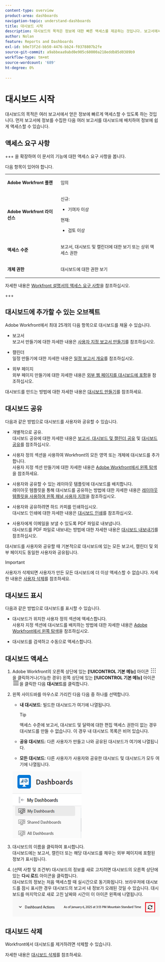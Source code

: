 ```yaml
---
content-type: overview
product-area: dashboards
navigation-topic: understand-dashboards
title: 대시보드 시작
description: 대시보드의 목적은 정보에 대한 빠른 액세스를 제공하는 것입니다. 보고서에서 정보를 수집한 다음 대시보드에 배치하여 정보에 쉽게 액세스할 수 있습니다.
author: Nolan
feature: Reports and Dashboards
exl-id: b0e73f2d-bb50-4476-bb24-f0378807b2fe
source-git-commit: a9abbeaa9abd0e905c60000a218eddb85d0389b9
workflow-type: tm+mt
source-wordcount: '689'
ht-degree: 0%

---
```


# 대시보드 시작

<!-- Audited: 1/2025 -->

대시보드의 목적은 여러 보고서에서 얻은 정보에 빠르게 액세스할 수 있도록 하는 것입니다. 먼저 보고서에 정보를 수집한 다음 여러 보고서를 대시보드에 배치하여 정보에 쉽게 액세스할 수 있습니다.

## 액세스 요구 사항

+++ 을 확장하여 이 문서의 기능에 대한 액세스 요구 사항을 봅니다.

다음 항목이 있어야 합니다.

<table style="table-layout:auto">
 <col> 
 </col> 
 <col> 
 </col> 
 <tbody> 
  <tr> 
   <td> <p><strong>Adobe Workfront 플랜</strong></p> </td> 
   <td>임의</td> 
  </tr> 
  <tr> 
   <td> <p><strong>Adobe Workfront 라이선스</strong></p> </td> 
      <td> 
      <p>신규:</p>
         <ul>
         <li><p>기여자 이상</p></li>
         </ul>
      <p>현재:</p>
         <ul>
         <li><p>검토 이상</p></li>
         </ul>
   </td> 
  </tr> 
  <tr> 
   <td><strong>액세스 수준</strong> </td> 
   <td> <p>보고서, 대시보드 및 캘린더에 대한 보기 또는 상위 액세스 권한</p> </td> 
  </tr> 
  <tr> 
   <td> <p><strong>개체 권한</strong> </p> </td> 
   <td> <p>대시보드에 대한 권한 보기</p>  </td> 
  </tr> 
 </tbody> 
</table>

자세한 내용은 [Workfront 설명서의 액세스 요구 사항](/help/quicksilver/administration-and-setup/add-users/access-levels-and-object-permissions/access-level-requirements-in-documentation.md)을 참조하십시오.

+++

## 대시보드에 추가할 수 있는 오브젝트

Adobe Workfront에서 최대 25개의 다음 항목으로 대시보드를 채울 수 있습니다.

* 보고서\
  보고서 만들기에 대한 자세한 내용은 [사용자 지정 보고서 만들기](../../../reports-and-dashboards/reports/creating-and-managing-reports/create-custom-report.md)를 참조하십시오.

* 캘린더\
  일정 만들기에 대한 자세한 내용은 [일정 보고서 개요](../../../reports-and-dashboards/reports/calendars/calendar-reports-overview.md)를 참조하십시오.

* 외부 페이지\
  외부 페이지 만들기에 대한 자세한 내용은 [외부 웹 페이지를 대시보드에 포함](../../../reports-and-dashboards/dashboards/creating-and-managing-dashboards/embed-external-web-page-dashboard.md)을 참조하십시오.

대시보드를 만드는 방법에 대한 자세한 내용은 [대시보드 만들기](../../../reports-and-dashboards/dashboards/creating-and-managing-dashboards/create-dashboard.md)를 참조하세요.

## 대시보드 공유

다음과 같은 방법으로 대시보드를 사용자와 공유할 수 있습니다.

* 개별적으로 공유.\
  대시보드 공유에 대한 자세한 내용은 [보고서, 대시보드 및 캘린더 공유](../../../workfront-basics/grant-and-request-access-to-objects/permissions-reports-dashboards-calendars.md) 및 [대시보드 공유](../../../reports-and-dashboards/dashboards/creating-and-managing-dashboards/share-dashboard.md)를 참조하십시오.

* 사용자 정의 섹션을 사용하여 Workfront의 모든 영역 또는 개체에 대시보드를 추가합니다.\
  사용자 지정 섹션 만들기에 대한 자세한 내용은 [Adobe Workfront에서 왼쪽 탐색](../../../workfront-basics/the-new-workfront-experience/simplified-left-navigation.md)을 참조하세요.

* 사용자와 공유할 수 있는 레이아웃 템플릿에 대시보드를 배치합니다.\
  레이아웃 템플릿을 통해 대시보드를 공유하는 방법에 대한 자세한 내용은 [레이아웃 템플릿을 사용하여 왼쪽 패널 사용자 지정](../../../administration-and-setup/customize-workfront/use-layout-templates/customize-left-panel.md)을 참조하십시오.

* 사용자와 공유하려면 하드 카피를 인쇄하십시오.\
  대시보드 인쇄에 대한 자세한 내용은 [대시보드 인쇄](../../../reports-and-dashboards/dashboards/creating-and-managing-dashboards/print-dashboard.md)를 참조하십시오.

* 사용자에게 이메일을 보낼 수 있도록 PDF 파일로 내보냅니다.\
  대시보드를 PDF 파일로 내보내는 방법에 대한 자세한 내용은 [대시보드 내보내기](../../../reports-and-dashboards/dashboards/creating-and-managing-dashboards/export-dashboard.md)를 참조하십시오.

대시보드를 사용자와 공유할 때 기본적으로 대시보드에 있는 모든 보고서, 캘린더 및 외부 페이지도 동일한 사용자와 공유됩니다.

>[!IMPORTANT]
>
>사용자가 삭제되면 사용자가 만든 모든 대시보드에 더 이상 액세스할 수 없습니다. 자세한 내용은 [사용자 삭제](../../../administration-and-setup/add-users/create-and-manage-users/delete-a-user.md)를 참조하세요.

## 대시보드 표시

다음과 같은 방법으로 대시보드를 표시할 수 있습니다.

* 대시보드가 위치한 사용자 정의 섹션에 액세스합니다.\
  사용자 지정 섹션에 대시보드를 배치하는 방법에 대한 자세한 내용은 [Adobe Workfront에서 왼쪽 탐색](../../../workfront-basics/the-new-workfront-experience/simplified-left-navigation.md)을 참조하십시오.

* 대시보드를 검색하고 수동으로 액세스합니다.

## 대시보드 액세스

1. Adobe Workfront의 오른쪽 상단에 있는 **[!UICONTROL 기본 메뉴]** 아이콘 ![기본 메뉴](/help/_includes/assets/main-menu-icon.png)을 클릭하거나(가능한 경우) 왼쪽 상단에 있는 **[!UICONTROL 기본 메뉴]** 아이콘 ![기본 메뉴](/help/_includes/assets/main-menu-icon-left-nav.png)을 클릭한 다음 **대시보드**&#x200B;를 클릭합니다.
1. 왼쪽 사이드바를 마우스로 가리킨 다음 다음 중 하나를 선택합니다.

   * **내 대시보드**: 빌드한 대시보드가 여기에 나열됩니다.

     >[!TIP]
     >
     >액세스 수준에 보고서, 대시보드 및 달력에 대한 편집 액세스 권한이 없는 경우 대시보드를 만들 수 없습니다. 이 경우 내 대시보드 목록은 비어 있습니다.

   * **공유 대시보드**: 다른 사용자가 만들고 나와 공유된 대시보드가 여기에 나열됩니다.
   * **모든 대시보드**: 다른 사용자가 사용자와 공유한 대시보드 및 대시보드가 모두 여기에 나열됩니다.

   ![대시보드 영역](assets/dashboards-area.png)

1. 대시보드의 이름을 클릭하여 표시합니다.\
   대시보드에는 보고서, 캘린더 또는 해당 대시보드를 채우는 외부 페이지에 포함된 정보가 표시됩니다.
1. (선택 사항 및 조건부) 대시보드의 정보를 새로 고치려면 대시보드의 오른쪽 상단에 있는 **다시 로드** 아이콘을 클릭합니다.\
   대시보드의 정보는 처음 액세스할 때 실시간으로 동기화됩니다. 브라우저에 대시보드를 잠시 표시한 경우 대시보드의 보고서 내 정보가 오래된 것일 수 있습니다. 대시보드를 마지막으로 새로 고친 날짜와 시간이 이 아이콘 왼쪽에 나열됩니다.\
   ![다시 로드 아이콘](assets/dashboard-reload-icon.png)

## 대시보드 삭제

Workfront에서 대시보드를 제거하려면 삭제할 수 있습니다.

자세한 내용은 [대시보드 삭제](../../../reports-and-dashboards/dashboards/creating-and-managing-dashboards/delete-dashboard.md)를 참조하세요.
